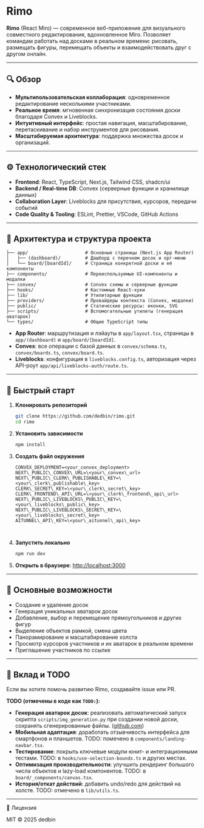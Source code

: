 # Rimo

**Rimo** (React Miro) — современное веб-приложение для визуального совместного редактирования, вдохновленное Miro. Позволяет командам работать над досками в реальном времени: рисовать, размещать фигуры, перемещать объекты и взаимодействовать друг с другом онлайн.

---

## 🔍 Обзор

* **Мультипользовательская коллаборация**: одновременное редактирование несколькими участниками.
* **Реальное время**: мгновенная синхронизация состояния доски благодаря Convex и Liveblocks.
* **Интуитивный интерфейс**: простая навигация, масштабирование, перетаскивание и набор инструментов для рисования.
* **Масштабируемая архитектура**: поддержка множества досок и организаций.

---

## ⚙️ Технологический стек

* **Frontend**: React, TypeScript, Next.js, Tailwind CSS, shadcn/ui
* **Backend / Real-time DB**: Convex (серверные функции и хранилище данных)
* **Collaboration Layer**: Liveblocks для присутствия, курсоров, передачи событий
* **Code Quality & Tooling**: ESLint, Prettier, VSCode, GitHub Actions

---

## 📐 Архитектура и структура проекта

```
├── app/                     # Основные страницы (Next.js App Router)
│   ├── (dashboard)/         # Дашборд с перечнем досок и орг-меню
│   └── board/[boardId]/     # Страница конкретной доски и её компоненты
├── components/              # Переиспользуемые UI-компоненты и модалки
├── convex/                  # Convex схемы и серверные функции
├── hooks/                   # Кастомные React-хуки
├── lib/                     # Утилитарные функции
├── providers/               # Провайдеры контекста (Convex, модалки)
├── public/                  # Статические ресурсы: иконки, SVG
├── scripts/                 # Вспомогательные утилиты (генерация аватарок)
└── types/                   # Общие TypeScript типы
```

* **App Router**: маршрутизация и лэйауты в `app/layout.tsx`, страницы в `app/(dashboard)` и `app/board/[boardId]`.
* **Convex**: все операции с базой данных в `convex/schema.ts`, `convex/boards.ts`, `convex/board.ts`.
* **Liveblocks**: конфигурация в `liveblocks.config.ts`, авторизация через API-роут `app/api/liveblocks-auth/route.ts`.

---

## 🚀 Быстрый старт

1. **Клонировать репозиторий**

   ```bash
   git clone https://github.com/dedbin/rimo.git
   cd rimo
   ```

2. **Установить зависимости**

   ```bash
   npm install
   ```

3. **Создать файл окружения**

   ```text
   CONVEX_DEPLOYMENT=<your_convex_deployment>
   NEXT\_PUBLIC\_CONVEX\_URL=\<your\_convex\_url>
   NEXT\_PUBLIC\_CLERK\_PUBLISHABLE\_KEY=\<your\_clerk\_publishable\_key>
   CLERK\_SECRET\_KEY=\<your\_clerk\_secret\_key>
   CLERK\_FRONTEND\_API\_URL=\<your\_clerk\_frontend\_api\_url>
   NEXT\_PUBLIC\_LIVEBLOCKS\_PUBLIC\_KEY=\<your\_liveblocks\_public\_key>
   NEXT\_PUBLIC\_LIVEBLOCKS\_SECRET\_KEY=\<your\_liveblocks\_secret\_key>
   AITUNNEL\_API\_KEY=\<your\_aitunnel\_api\_key>



4. **Запустить локально**
    ```bash
    npm run dev
    ````

5. **Открыть в браузере**: [http://localhost:3000](http://localhost:3000)

---

## 🎨 Основные возможности

* Создание и удаление досок
* Генерация уникальных аватарок досок
* Добавление, выбор и перемещение прямоугольников и других фигур
* Выделение объектов рамкой, смена цвета
* Панорамирование и масштабирование холста
* Просмотр курсоров участников и их аватарок в реальном времени
* Приглашение участников по ссылке

---

## 🤝 Вклад и TODO

Если вы хотите помочь развитию Rimo, создавайте issue или PR.

**TODO (отмечены в коде как `TODO:`):**

* **Генерация аватарок досок**: реализовать автоматический запуск скрипта `scripts/img_generation.py` при создании новой доски, сохранять сгенерированные файлы. ([github.com](https://github.com/dedbin/rimo))
* **Мобильная адаптация**: доработать отзывчивость интерфейса для смартфонов и планшетов. TODO: помечено в `components/landing-navbar.tsx`.
* **Тестирование**: покрыть ключевые модули юнит- и интеграционными тестами. TODO: в `hooks/use-selection-bounds.ts` и других местах.
* **Оптимизация производительности**: улучшить рендеринг большого числа объектов и lazy-load компонентов. TODO: в `board/_components/canvas.tsx`.
* **История/откат действий**: добавить undo/redo для действий на холсте. TODO: отмечено в `lib/utils.ts`.

---

📖 Лицензия

MIT © 2025 dedbin